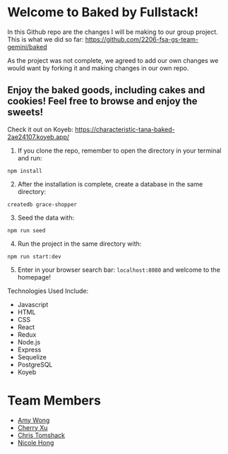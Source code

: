 # Welcome to Baked by Fullstack!

In this Github repo are the changes I will be making to our group project. This is what we did so far: https://github.com/2206-fsa-gs-team-gemini/baked

As the project was not complete, we agreed to add our own changes we would want by forking it and making changes in our own repo.

## Enjoy the baked goods, including cakes and cookies! Feel free to browse and enjoy the sweets!

Check it out on Koyeb: https://characteristic-tana-baked-2ae24107.koyeb.app/

1. If you clone the repo, remember to open the directory in your terminal and run:

```
npm install
```

2. After the installation is complete, create a database in the same directory:

```
createdb grace-shopper
```

3. Seed the data with:

```
npm run seed
```

4. Run the project in the same directory with:

```
npm run start:dev
```

5. Enter in your browser search bar: `localhost:8080` and welcome to the homepage!

Technologies Used Include:

- Javascript
- HTML
- CSS
- React
- Redux
- Node.js
- Express
- Sequelize
- PostgreSQL
- Koyeb

# Team Members

- [Amy Wong](https://github.com/amyawong)
- [Cherry Xu](https://github.com/mscherryxu)
- [Chris Tomshack](https://github.com/Ctomshack)
- [Nicole Hong](https://github.com/nickyjhong)
